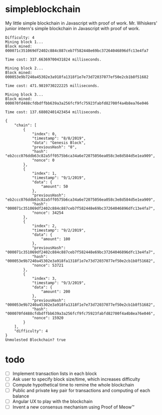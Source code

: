 # simpleblockchain
My little simple blockchain in Javascript with proof of work.  Mr. Whiskers' junior intern's simple blockchain in Javascript with proof of work.

```
Difficulty: 4
Mining block 1...
Block mined: 000071c351069df2402c884c887ceb7f582448e69bc37264046896dfc13e4fa7

Time cost: 337.66369700431824 milliseconds.

Mining block 2...
Block mined: 000053e9b7240a45302e3a918fa1318f1e7e73d72037077ef50e2cb1b8f51682

Time cost: 471.9819730222225 milliseconds.

Mining block 3...
Block mined: 000070fd488cfdbdffbb639a3a256fcf9fc75923fabfd82700f4a4b8ea76e046

Time cost: 137.68802401423454 milliseconds.

{
    "chain": [
        {
            "index": 0,
            "timestamp": "8/8/2019",
            "data": "Genesis Block",
            "previousHash": "0",
            "hash": "eb2ccc076ddb63c82a5ff0575b6ca34a6e72075056ea058c3e8d584d5e1ea909",
            "nonce": 0
        },
        {
            "index": 1,
            "timestamp": "9/1/2019",
            "data": {
                "amount": 50
            },
            "previousHash": "eb2ccc076ddb63c82a5ff0575b6ca34a6e72075056ea058c3e8d584d5e1ea909",
            "hash": "000071c351069df2402c884c887ceb7f582448e69bc37264046896dfc13e4fa7",
            "nonce": 34254
        },
        {
            "index": 2,
            "timestamp": "9/2/2019",
            "data": {
                "amount": 100
            },
            "previousHash": "000071c351069df2402c884c887ceb7f582448e69bc37264046896dfc13e4fa7",
            "hash": "000053e9b7240a45302e3a918fa1318f1e7e73d72037077ef50e2cb1b8f51682",
            "nonce": 53721
        },
        {
            "index": 3,
            "timestamp": "9/3/2019",
            "data": {
                "amount": 200
            },
            "previousHash": "000053e9b7240a45302e3a918fa1318f1e7e73d72037077ef50e2cb1b8f51682",
            "hash": "000070fd488cfdbdffbb639a3a256fcf9fc75923fabfd82700f4a4b8ea76e046",
            "nonce": 15920
        }
    ],
    "difficulty": 4
}
Unmolested Blockchain? true
```
# todo
- [ ] Implement transaction lists in each block
- [ ] Ask user to specify block size/time, which increases difficulty
- [ ] Compute hypothetical time to remine the whole blockchain
- [ ] Public and private key pair for transactions and computing of each balance
- [ ] Angular UX to play with the blockchain
- [ ] Invent a new consensus mechanism using Proof of Meow™
